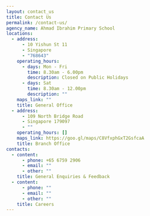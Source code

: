 ```yaml
---
layout: contact_us
title: Contact Us
permalink: /contact-us/
agency_name: Ahmad Ibrahim Primary School
locations:
  - address:
      - 10 Yishun St 11
      - Singapore
      - "768643"
    operating_hours:
      - days: Mon - Fri
        time: 8.30am - 6.00pm
        description: Closed on Public Holidays
      - days: Sat
        time: 8.30am - 12.00pm
        description: ""
    maps_link: ""
    title: General Office
  - address:
      - 109 North Bridge Road
      - Singapore 179097
      - ""
    operating_hours: []
    maps_link: https://goo.gl/maps/C8VfxphGxT2GsfcaA
    title: Branch Office
contacts:
  - content:
      - phone: +65 6759 2906
      - email: ""
      - other: ""
    title: General Enquiries & Feedback
  - content:
      - phone: ""
      - email: ""
      - other: ""
    title: Careers
---
```

